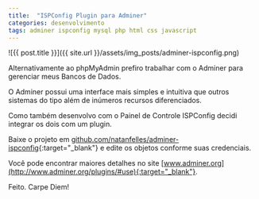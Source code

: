 ```yaml
---
title:  "ISPConfig Plugin para Adminer"
categories: desenvolvimento
tags: adminer ispconfig mysql php html css javascript
---
```


![{{ post.title }}]({{ site.url }}/assets/img_posts/adminer-ispconfig.png)

Alternativamente ao phpMyAdmin prefiro trabalhar com o Adminer para gerenciar meus Bancos de Dados.

O Adminer possui uma interface mais simples e intuitiva que outros sistemas do tipo além de inúmeros recursos diferenciados.

Como também desenvolvo com o Painel de Controle ISPConfig decidi integrar os dois com um plugin.

Baixe o projeto em [github.com/natanfelles/adminer-ispconfig](https://github.com/natanfelles/adminer-ispconfig){:target="_blank"} e edite os objetos conforme suas credenciais.

Você pode encontrar maiores detalhes no site [www.adminer.org](http://www.adminer.org/plugins/#use){:target="_blank"}.

Feito. Carpe Diem!
